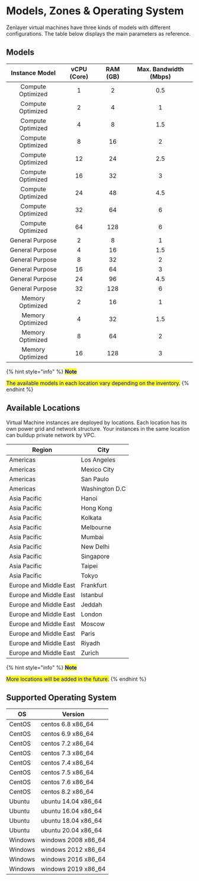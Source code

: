 # Models, Zones & Operating System

Zenlayer virtual machines have three kinds of models with different configurations. The table below displays the main parameters as reference.&#x20;

## **Models**

|   Instance Model  | vCPU (Core) | RAM (GB) | Max. Bandwidth (Mbps) |
| :---------------: | :---------: | :------: | :-------------------: |
| Compute Optimized |      1      |     2    |          0.5          |
| Compute Optimized |      2      |     4    |           1           |
| Compute Optimized |      4      |     8    |          1.5          |
| Compute Optimized |      8      |    16    |           2           |
| Compute Optimized |      12     |    24    |          2.5          |
| Compute Optimized |      16     |    32    |           3           |
| Compute Optimized |      24     |    48    |          4.5          |
| Compute Optimized |      32     |    64    |           6           |
| Compute Optimized |      64     |    128   |           6           |
|  General Purpose  |      2      |     8    |           1           |
|  General Purpose  |      4      |    16    |          1.5          |
|  General Purpose  |      8      |    32    |           2           |
|  General Purpose  |      16     |    64    |           3           |
|  General Purpose  |      24     |    96    |          4.5          |
|  General Purpose  |      32     |    128   |           6           |
|  Memory Optimized |      2      |    16    |           1           |
|  Memory Optimized |      4      |    32    |          1.5          |
|  Memory Optimized |      8      |    64    |           2           |
|  Memory Optimized |      16     |    128   |           3           |

{% hint style="info" %}
<mark style="color:blue;">**Note**</mark>

<mark style="color:blue;">The available models in each location vary depending on the inventory.</mark>
{% endhint %}



## **Available Locations**

Virtual Machine instances are deployed by locations. Each location has its own power grid and network structure. Your instances in the same location can buildup private network by VPC.

| Region                 | City           |
| ---------------------- | -------------- |
| Americas               | Los Angeles    |
| Americas               | Mexico City    |
| Americas               | San Paulo      |
| Americas               | Washington D.C |
| Asia Pacific           | Hanoi          |
| Asia Pacific           | Hong Kong      |
| Asia Pacific           | Kolkata        |
| Asia Pacific           | Melbourne      |
| Asia Pacific           | Mumbai         |
| Asia Pacific           | New Delhi      |
| Asia Pacific           | Singapore      |
| Asia Pacific           | Taipei         |
| Asia Pacific           | Tokyo          |
| Europe and Middle East | Frankfurt      |
| Europe and Middle East | Istanbul       |
| Europe and Middle East | Jeddah         |
| Europe and Middle East | London         |
| Europe and Middle East | Moscow         |
| Europe and Middle East | Paris          |
| Europe and Middle East | Riyadh         |
| Europe and Middle East | Zurich         |

{% hint style="info" %}
<mark style="color:blue;">**Note**</mark>

<mark style="color:blue;">More locations will be added in the future.</mark>
{% endhint %}



## **Supported Operating System**

| OS      | Version              |
| ------- | -------------------- |
| CentOS  | centos 6.8 x86\_64   |
| CentOS  | centos 6.9 x86\_64   |
| CentOS  | centos 7.2 x86\_64   |
| CentOS  | centos 7.3 x86\_64   |
| CentOS  | centos 7.4 x86\_64   |
| CentOS  | centos 7.5 x86\_64   |
| CentOS  | centos 7.6 x86\_64   |
| CentOS  | centos 8.2 x86\_64   |
| Ubuntu  | ubuntu 14.04 x86\_64 |
| Ubuntu  | ubuntu 16.04 x86\_64 |
| Ubuntu  | ubuntu 18.04 x86\_64 |
| Ubuntu  | ubuntu 20.04 x86\_64 |
| Windows | windows 2008 x86\_64 |
| Windows | windows 2012 x86\_64 |
| Windows | windows 2016 x86\_64 |
| Windows | windows 2019 x86\_64 |

